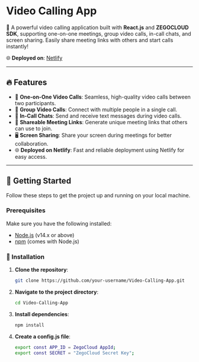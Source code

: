 # Video Calling App

🚀 A powerful video calling application built with **React.js** and **ZEGOCLOUD SDK**, supporting one-on-one meetings, group video calls, in-call chats, and screen sharing. Easily share meeting links with others and start calls instantly!

🌐 **Deployed on**: [Netlify](https://swyftvideoconferencing.netlify.app/) 

---

## 🔥 Features

- 🎥 **One-on-One Video Calls**: Seamless, high-quality video calls between two participants.
- 👥 **Group Video Calls**: Connect with multiple people in a single call.
- 💬 **In-Call Chats**: Send and receive text messages during video calls.
- 🔗 **Shareable Meeting Links**: Generate unique meeting links that others can use to join.
- 🖥️ **Screen Sharing**: Share your screen during meetings for better collaboration.
- 🌐 **Deployed on Netlify**: Fast and reliable deployment using Netlify for easy access.

---

## 🚀 Getting Started

Follow these steps to get the project up and running on your local machine.

### Prerequisites

Make sure you have the following installed:

- [Node.js](https://nodejs.org/en/) (v14.x or above)
- [npm](https://www.npmjs.com/) (comes with Node.js)

### 🔧 Installation

1. **Clone the repository**:

   ```bash
   git clone https://github.com/your-username/Video-Calling-App.git

2. **Navigate to the project directory**:

   ```bash
   cd Video-Calling-App

3. **Install dependencies**:

   ```bash
   npm install
   
4. **Create a config.js file**:

   ```bash
   export const APP_ID = ZegoCloud AppId;
   export const SECRET = "ZegoCloud Secret Key";
